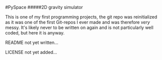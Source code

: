 #PySpace 
#####2D gravity simulator

This is one of my first programming projects, the git repo was reinitialized as it was one of the first Git-repos I ever made and was therefore _very_ messy.
It's likely never to be written on again and is not particularly well coded, but here it is anyway.

README not yet written...

LICENSE not yet added...

